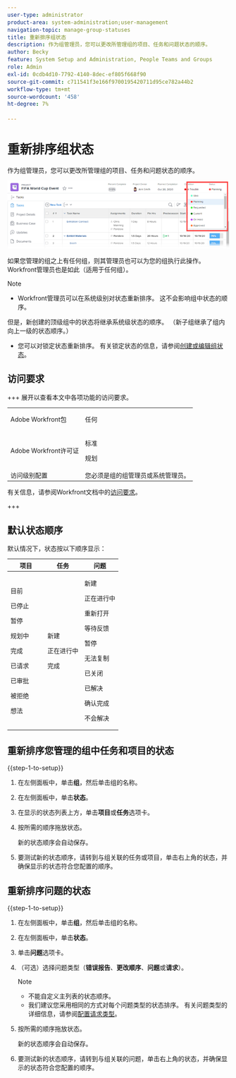 ```yaml
---
user-type: administrator
product-area: system-administration;user-management
navigation-topic: manage-group-statuses
title: 重新排序组状态
description: 作为组管理员，您可以更改所管理组的项目、任务和问题状态的顺序。
author: Becky
feature: System Setup and Administration, People Teams and Groups
role: Admin
exl-id: 0cdb4d10-7792-4140-8dec-ef805f668f90
source-git-commit: c711541f3e166f9700195420711d95ce782a44b2
workflow-type: tm+mt
source-wordcount: '458'
ht-degree: 7%

---
```


# 重新排序组状态

作为组管理员，您可以更改所管理组的项目、任务和问题状态的顺序。

<!--
The system version of this snippet mentions a single group because a sysadmin call also reorder statuses there. Group admin version of this article is still needed.
-->

![状态](assets/statuses.png)

如果您管理的组之上有任何组，则其管理员也可以为您的组执行此操作。 Workfront管理员也是如此（适用于任何组）。

>[!NOTE]
>
>* Workfront管理员可以在系统级别对状态重新排序。 这不会影响组中状态的顺序。
>
>  但是，新创建的顶级组中的状态将继承系统级状态的顺序。 （新子组继承了组内向上一级的状态顺序。）
>
>* 您可以对锁定状态重新排序。 有关锁定状态的信息，请参阅[创建或编辑组状态](../../../administration-and-setup/manage-groups/manage-group-statuses/create-or-edit-a-group-status.md)。

## 访问要求

+++ 展开以查看本文中各项功能的访问要求。

<table style="table-layout:auto"> 
 <col> 
 <col> 
 <tbody> 
  <tr> 
   <td>Adobe Workfront包</td> 
   <td><p>任何</p></td> 
  </tr> 
  <tr> 
   <td>Adobe Workfront许可证</td> 
   <td><p>标准</p>
       <p>规划</p></td>
  </tr>
  <tr> 
   <td>访问级别配置</td> 
   <td>您必须是组的组管理员或系统管理员。</td>
  </tr>
 </tbody> 
</table>

有关信息，请参阅Workfront文档中的[访问要求](/help/quicksilver/administration-and-setup/add-users/access-levels-and-object-permissions/access-level-requirements-in-documentation.md)。

+++

## 默认状态顺序

默认情况下，状态按以下顺序显示：

<table style="table-layout:auto"> 
 <col> 
 <col> 
 <col> 
 <thead> 
  <tr> 
   <th width="33.33%">项目</th> 
   <th width="33.33%">任务</th> 
   <th width="33.33%">问题</th> 
  </tr> 
 </thead> 
 <tbody> 
  <tr> 
   <td> 
     <p>目前</p> 
     <p>已停止</p> 
     <p> 暂停 </p> 
     <p> 规划中 </p> 
     <p> 完成 </p> 
     <p> 已请求 </p> 
     <p> 已审批 </p> 
     <p> 被拒绝 </p> 
     <p> 想法 </p> 
   </td> 
   <td> 
     <p>新建</p> 
     <p>正在进行中</p> 
     <p>完成</p> 
   </td> 
   <td> 
     <p>新建</p> 
     <p>正在进行中</p> 
     <p>重新打开</p> 
     <p>等待反馈</p> 
     <p>暂停</p> 
     <p>无法复制</p> 
     <p>已关闭</p> 
     <p>已解决</p> 
     <p>确认完成</p> 
     <p>不会解决</p> 
   </td> 
  </tr> 
 </tbody> 
</table>

## 重新排序您管理的组中任务和项目的状态

{{step-1-to-setup}}

1. 在左侧面板中，单击&#x200B;**组**，然后单击组的名称。
1. 在左侧面板中，单击&#x200B;**状态**。
1. 在显示的状态列表上方，单击&#x200B;**项目**&#x200B;或&#x200B;**任务**&#x200B;选项卡。

1. 按所需的顺序拖放状态。

   新的状态顺序会自动保存。

1. 要测试新的状态顺序，请转到与组关联的任务或项目，单击右上角的状态，并确保显示的状态符合您配置的顺序。

## 重新排序问题的状态

{{step-1-to-setup}}

1. 在左侧面板中，单击&#x200B;**组**，然后单击组的名称。
1. 在左侧面板中，单击&#x200B;**状态**。
1. 单击&#x200B;**问题**&#x200B;选项卡。
1. （可选）选择问题类型（**错误报告**、**更改顺序**、**问题**&#x200B;或&#x200B;**请求**）。

   >[!NOTE]
   >
   >* 不能自定义主列表的状态顺序。
   >* 我们建议您采用相同的方式对每个问题类型的状态排序。 有关问题类型的详细信息，请参阅[配置请求类型](../../../administration-and-setup/set-up-workfront/configure-system-defaults/configure-request-types.md)。

1. 按所需的顺序拖放状态。

   新的状态顺序会自动保存。

1. 要测试新的状态顺序，请转到与组关联的问题，单击右上角的状态，并确保显示的状态符合您配置的顺序。
